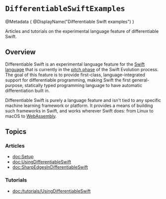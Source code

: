 # ``DifferentiableSwiftExamples``

@Metadata {
    @DisplayName("Differentiable Swift examples")
}

Articles and tutorials on the experimental language feature of differentiable Swift.

## Overview

Differentiable Swift is an experimental language feature for the [Swift language](https://www.swift.org) that is currently
in the [pitch phase](https://forums.swift.org/t/differentiable-programming-for-gradient-based-machine-learning/42147) of
the Swift Evolution process. The goal of this feature is to provide first-class, language-integrated support for
differentiable programming, making Swift the first general-purpose, statically typed programming language to have automatic
differentiation built in.

Differentiable Swift is purely a language feature and isn't tied to any specific machine learning framework or platform.
It provides a means of building such frameworks in Swift, and works wherever Swift does: from Linux to macOS to
 [WebAssembly](https://swiftwasm.org).

<!-- This section defines our navigation bar on the left as well -->
## Topics

### Articles

- <doc:Setup>
- <doc:UsingDifferentiableSwift>
- <doc:SharpEdgesInDifferentiableSwift>

### Tutorials

- <doc:/tutorials/UsingDifferentiableSwift>
